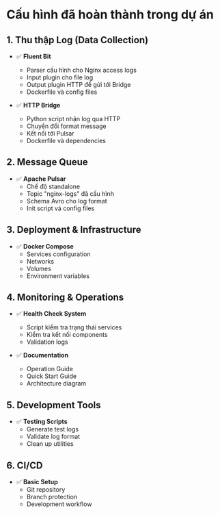 # Cấu hình đã hoàn thành trong dự án

## 1. Thu thập Log (Data Collection)
- ✅ **Fluent Bit**
  - Parser cấu hình cho Nginx access logs
  - Input plugin cho file log
  - Output plugin HTTP để gửi tới Bridge
  - Dockerfile và config files

- ✅ **HTTP Bridge**
  - Python script nhận log qua HTTP
  - Chuyển đổi format message
  - Kết nối tới Pulsar
  - Dockerfile và dependencies

## 2. Message Queue
- ✅ **Apache Pulsar**
  - Chế độ standalone
  - Topic "nginx-logs" đã cấu hình
  - Schema Avro cho log format
  - Init script và config files

## 3. Deployment & Infrastructure
- ✅ **Docker Compose**
  - Services configuration
  - Networks
  - Volumes
  - Environment variables

## 4. Monitoring & Operations
- ✅ **Health Check System**
  - Script kiểm tra trạng thái services
  - Kiểm tra kết nối components
  - Validation logs

- ✅ **Documentation**
  - Operation Guide
  - Quick Start Guide
  - Architecture diagram

## 5. Development Tools
- ✅ **Testing Scripts**
  - Generate test logs
  - Validate log format
  - Clean up utilities

## 6. CI/CD
- ✅ **Basic Setup**
  - Git repository
  - Branch protection
  - Development workflow